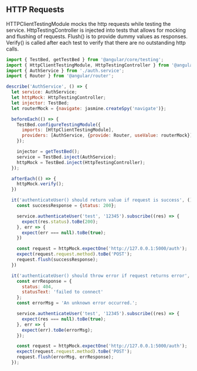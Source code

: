 ## HTTP Requests

HTTPClientTestingModule mocks the http requests while testing the service. HttpTestingController is injected into tests that allows for mocking and flushing of requests. Flush() is to provide dummy values as responses. Verify() is called after each test to verify that there are no outstanding http calls.

```js
import { TestBed, getTestBed } from '@angular/core/testing';
import { HttpClientTestingModule, HttpTestingController } from '@angular/common/http/testing';
import { AuthService } from './auth.service';
import { Router } from '@angular/router';

describe('AuthService', () => {
  let service: AuthService;
  let httpMock: HttpTestingController;
  let injector: TestBed;
  let routerMock = {navigate: jasmine.createSpy('navigate')};

  beforeEach(() => {
    TestBed.configureTestingModule({
      imports: [HttpClientTestingModule],
      providers: [AuthService, {provide: Router, useValue: routerMock}]
    });

    injector = getTestBed();
    service = TestBed.inject(AuthService);
    httpMock = TestBed.inject(HttpTestingController);
  });

  afterEach(() => {
    httpMock.verify();
  })

  it('authenticateUser() should return value if request is success', () => {
    const successResponse = {status: 200};

    service.authenticateUser('test', '12345').subscribe((res) => {
      expect(res.status).toBe(200);
    }, err => {
      expect(err === null).toBe(true);
    })

    const request = httpMock.expectOne('http://127.0.0.1:5000/auth');
    expect(request.request.method).toBe('POST');
    request.flush(successResponse);
  })

  it('authenticateUser() should throw error if request returns error', () => {
    const errResponse = {
      status: 404,
      statusText: 'failed to connect'
    };
    const errorMsg = 'An unknown error occurred.';

    service.authenticateUser('test', '12345').subscribe((res) => {
      expect(res === null).toBe(true);
    }, err => {
      expect(err).toBe(errorMsg);
    });

    const request = httpMock.expectOne('http://127.0.0.1:5000/auth');
    expect(request.request.method).toBe('POST');
    request.flush(errorMsg, errResponse);
  });

```
